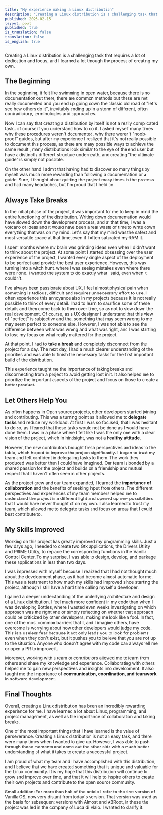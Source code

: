 ```yaml
---
title: "My experience making a Linux distribution"
description: "Creating a Linux distribution is a challenging task that requires a lot of dedication and focus, and I learned a lot through the process of creating my own."
published: 2023-02-15
layout: post
published: true
is_translation: false
translation: false
is_english: true
---
```


Creating a Linux distribution is a challenging task that requires a lot of dedication and focus, and I learned a lot through the process of creating my own.

## The Beginning

In the beginning, it felt like swimming in open water, because there is no documentation out there, there are common methods but these are not really documented and you end up going down the classic old road of "let's see how others do it", inevitably ending up in a storm of different, often contradictory, terminologies and approaches.

Now I can say that creating a distribution by itself is not a really complicated task.. of course if you understand how to do it. I asked myself many times why these procedures weren't documented, why there weren't "noob-proof" guides, but after my experience I realized that it's not really possible to document this process, as there are many possible ways to achieve the same result , many distributions look similar to the eye of the end user but have a distinctly different structure underneath, and creating "the ultimate guide" is simply not possible.

On the other hand I admit that having had to discover so many things by myself was much more rewarding than following a documentation or a guide. Sure, I thought about quitting the project many times in the process and had many headaches, but I'm proud that I held on.

## Always Take Breaks

In the initial phase of the project, it was important for me to keep in mind the entire functioning of the distribution. Writing down documentation would have slowed down the development process, and at that time, I was a volcano of ideas and it would have been a real waste of time to write down everything that was on my mind. Let's say that my mind was the safest and most versatile space at that time, even if I often saturated ~~my RAM~~ it.

I spent months where my brain was grinding ideas even when I didn't want to think about the project. At some point I started obsessing over the user experience of the project, I wanted every single aspect of the deployment to be perfect and provide the best user experience. However, this was turning into a witch hunt, where I was seeing mistakes even where there were none. I wanted the system to do exactly what I said, even when it couldn't.

I've always been passionate about UX, I feel almost physical pain when something is tedious, difficult and requires unnecessary effort to use. I often experience this annoyance also in my projects because it is not really possible to think of every detail. I had to learn to sacrifice some of these details and then come back to them over time, so as not to slow down the real development. Of course, as a UX designer I understand that this view of "perfect" is subjective and that something that may seem wrong to me may seem perfect to someone else. However, I was not able to see the difference between what was wrong and what was right, and I was starting to lose my focus on what really mattered for the project.

At that point, I had to **take a break** and completely disconnect from the project for a day. The next day, I had a much clearer understanding of the priorities and was able to finish the necessary tasks for the first important build of the distribution.

This experience taught me the importance of taking breaks and disconnecting from a project to avoid getting lost in it. It also helped me to prioritize the important aspects of the project and focus on those to create a better product.

## Let Others Help You

As often happens in Open source projects, other developers started joining and contributing. This was a turning point as it allowed me to **delegate tasks** and reduce my workload. At first I was so focused, that I was hesitant to do so, as I feared that these tasks would not be done as I would have done them. I was in a phase where I felt like I was the only one with a clear vision of the project, which in hindsight, was not a **healthy attitude**.

However, the new contributors brought fresh perspectives and ideas to the table, which helped to improve the project significantly. I began to trust my team and felt confident in delegating tasks to them. The work they produced was better than I could have imagined. Our team is bonded by a shared passion for the project and builds on a friendship and mutual respect that I haven't often seen in other projects.

As the project grew and our team expanded, I learned the **importance of collaboration** and the benefits of seeking input from others. The different perspectives and experiences of my team members helped me to understand the project in a different light and opened up new possibilities that I would have never thought of on my own. I also learned to trust my team, which allowed me to delegate tasks and focus on areas that I could best contribute to.

## My Skills Improved

Working on this project has greatly improved my programming skills. Just a few days ago, I needed to create two Gtk applications, the Drivers Utility and PRIME Utility, to replace the corresponding functions in the Vanilla Control Center. To my surprise, I was able to design, develop, and package these applications in less than two days.

I was impressed with myself because I realized that I had not thought much about the development phase, as it had become almost automatic for me. This was a testament to how much my skills had improved since starting the project, although I still have a hard time calling myself a developer.

I gained a deeper understanding of the underlying architecture and design of a Linux distribution. I feel much more confident in my code than when I was developing Bottles, where I wasted even weeks investigating on which approach was the right one or simply reflecting on whether that approach could be criticized by other developers, making me look like a fool. In fact, one of the most common barriers that I, and I imagine others, have overcome is worrying about how other developers would judge my code. This is a useless fear because it not only leads you to look for problems even when they don't exist, but it pushes you to believe that you are not up to the situation. Anyone who doesn't agree with my code can always tell me or open a PR to improve it.

Moreover, working with a team of contributors allowed me to learn from others and share my knowledge and experience. Collaborating with others helped me to gain new perspectives and insights into development. It also taught me the importance of **communication, coordination, and teamwork** in software development.

## Final Thoughts

Overall, creating a Linux distribution has been an incredibly rewarding experience for me. I have learned a lot about Linux, programming, and project management, as well as the importance of collaboration and taking breaks.

One of the most important things that I have learned is the value of perseverance. Creating a Linux distribution is not an easy task, and there were many times when I wanted to give up. However, I was able to push through those moments and come out the other side with a much better understanding of what it takes to create a successful project.

I am proud of what my team and I have accomplished with this distribution, and I believe that we have created something that is unique and valuable for the Linux community. It is my hope that this distribution will continue to grow and improve over time, and that it will help to inspire others to create their own projects and contribute to the open source community.

Small addition: For more than half of the article I refer to the first version of Vanilla OS, now very distant from today's version. That version was used as the basis for subsequent versions with Almost and ABRoot, in these the project was led in the company of Luca di Maio. I wanted to clarify it.
